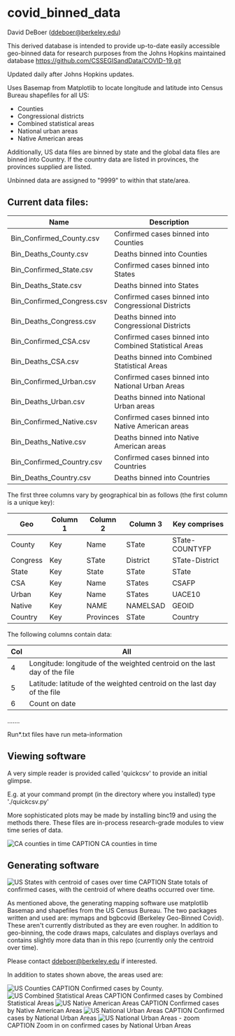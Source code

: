 # covid_binned_data
David DeBoer (ddeboer@berkeley.edu)

This derived database is intended to provide up-to-date easily accessible geo-binned data for research purposes from the Johns Hopkins maintained database
https://github.com/CSSEGISandData/COVID-19.git

Updated daily after Johns Hopkins updates.

Uses Basemap from Matplotlib to locate longitude and latitude into Census Bureau shapefiles for all US:
* Counties
* Congressional districts
* Combined statistical areas
* National urban areas
* Native American areas

Additionally, US data files are binned by state and the global data files are binned into Country.
If the country data are listed in provinces, the provinces supplied are listed.

Unbinned data are assigned to "9999" to within that state/area.

## Current data files:

Name                       | Description
---------------------------|----------------------
Bin_Confirmed_County.csv   | Confirmed cases binned into Counties
Bin_Deaths_County.csv      | Deaths binned into Counties
Bin_Confirmed_State.csv    | Confirmed cases binned into States
Bin_Deaths_State.csv       | Deaths binned into States
Bin_Confirmed_Congress.csv | Confirmed cases binned into Congressional Districts
Bin_Deaths_Congress.csv    | Deaths binned into Congressional Districts
Bin_Confirmed_CSA.csv      | Confirmed cases binned into Combined Statistical Areas
Bin_Deaths_CSA.csv         | Deaths binned into Combined Statistical Areas
Bin_Confirmed_Urban.csv    | Confirmed cases binned into National Urban Areas
Bin_Deaths_Urban.csv       | Deaths binned into National Urban areas
Bin_Confirmed_Native.csv   | Confirmed cases binned into Native American areas
Bin_Deaths_Native.csv      | Deaths binned into Native American areas
Bin_Confirmed_Country.csv  | Confirmed cases binned into Countries
Bin_Deaths_Country.csv     | Deaths binned into Countries

The first three columns vary by geographical bin as follows (the first column is a unique key):

Geo      | Column 1 |Column 2   | Column 3   | Key comprises
---------|----------|-----------|------------|---------------
County   | Key      | Name      | STate      | STate-COUNTYFP
Congress | Key      | STate     | District   | STate-District
State    | Key      | State     | STate      | STate
CSA      | Key      | Name      | STates     | CSAFP
Urban    | Key      | Name      | STates     | UACE10
Native   | Key      | NAME      | NAMELSAD   | GEOID
Country  | Key      | Provinces | STate      | Country

The following columns contain data:

Col | All
----|------
4   | Longitude:  longitude of the weighted centroid on the last day of the file
5   | Latitude:  latitude of the weighted centroid on the last day of the file
6   | Count on date
.......


Run*.txt files have run meta-information

## Viewing software
A very simple reader is provided called 'quickcsv' to provide an initial glimpse.

E.g. at your command prompt (in the directory where you installed) type './quickcsv.py'

More sophisticated plots may be made by installing binc19 and using the methods there.  These files
are in-process research-grade modules to view time series of data.

![CA counties in time](https://astro.berkeley.edu/~ddeboer/CA_County_200427.png)
CAPTION CA counties in time

## Generating software
![US States with centroid of cases over time](https://astro.berkeley.edu/~ddeboer/Confirmed_States_200426_time_centroid.png)
CAPTION State totals of confirmed cases, with the centroid of where deaths occurred over time.

As mentioned above, the generating mapping software use matplotlib Basemap and shapefiles from the US Census Bureau.
The two packages written and used are:  mymaps and bgbcovid (Berkeley Geo-Binned Covid).  These aren't currently
distributed as they are even rougher.  In addition to geo-binning, the code draws maps, calculates and displays overlays and contains slightly more data than in this repo (currently only the centroid over time).

Please contact ddeboer@berkeley.edu if interested.

In addition to states shown above, the areas used are:

![US Counties](https://astro.berkeley.edu/~ddeboer/Confirmed_County_042320.png)
CAPTION Confirmed cases by County.
![US Combined Statistical Areas](https://astro.berkeley.edu/~ddeboer/Confirmed_CSA_042320.png)
CAPTION Confirmed cases by Combined Statistical Areas
![US Native American Areas](https://astro.berkeley.edu/~ddeboer/Confirmed_Native_200425.png)
CAPTION Confirmed cases by Native American Areas
![US National Urban Areas](https://astro.berkeley.edu/~ddeboer/Confirmed_Urban_042320.png)
CAPTION Confirmed cases by National Urban Areas
![US National Urban Areas - zoom](https://astro.berkeley.edu/~ddeboer/Confirmed_Urban_close_042320.png)
CAPTION Zoom in on confirmed cases by National Urban Areas
